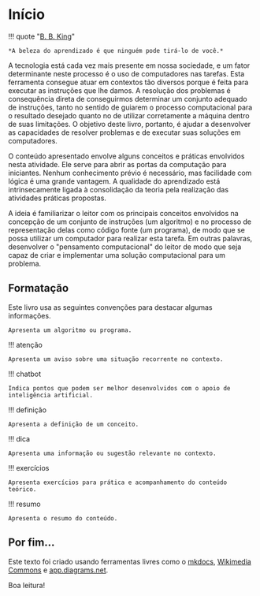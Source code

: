 # Início

!!! quote "[B. B. King](https://pt.wikipedia.org/wiki/B._B._King)"

    *A beleza do aprendizado é que ninguém pode tirá-lo de você.*

A tecnologia está cada vez mais presente em nossa sociedade, e um fator determinante neste processo é o uso de computadores nas tarefas. Esta ferramenta consegue atuar em contextos tão diversos porque é feita para executar as instruções que lhe damos. A resolução dos problemas é consequência direta de conseguirmos determinar um conjunto adequado de instruções, tanto no sentido de guiarem o processo computacional para o resultado desejado quanto no de utilizar corretamente a máquina dentro de suas limitações. O objetivo deste livro, portanto, é ajudar a desenvolver as capacidades de resolver problemas e de executar suas soluções em computadores.

O conteúdo apresentado envolve alguns conceitos e práticas envolvidos nesta atividade. Ele serve para abrir as portas da computação para iniciantes. Nenhum conhecimento prévio é necessário, mas facilidade com lógica é uma grande vantagem. A qualidade do aprendizado está intrinsecamente ligada à consolidação da teoria pela realização das atividades práticas propostas.

A ideia é familiarizar o leitor com os principais conceitos envolvidos na concepção de um conjunto de instruções (um algoritmo) e no processo de representação delas como código fonte (um programa), de modo que se possa utilizar um computador para realizar esta tarefa. Em outras palavras, desenvolver o "pensamento computacional" do leitor de modo que seja capaz de criar e implementar uma solução computacional para um problema.


<h2>Formatação</h2>

Este livro usa as seguintes convenções para destacar algumas informações.

```linguagem_natural title="Algoritmo / Programa"
Apresenta um algoritmo ou programa.
```

!!! atenção

    Apresenta um aviso sobre uma situação recorrente no contexto.

!!! chatbot

    Indica pontos que podem ser melhor desenvolvidos com o apoio de inteligência artificial.

!!! definição

    Apresenta a definição de um conceito.

!!! dica

    Apresenta uma informação ou sugestão relevante no contexto.

!!! exercícios

    Apresenta exercícios para prática e acompanhamento do conteúdo teórico.

!!! resumo

    Apresenta o resumo do conteúdo.

<h2>Por fim...</h2>

Este texto foi criado usando ferramentas livres como o [mkdocs](https://www.mkdocs.org/), [Wikimedia Commons](https://pt.wikipedia.org/wiki/Wikimedia_Commons) e [app.diagrams.net](https://app.diagrams.net).

Boa leitura!
